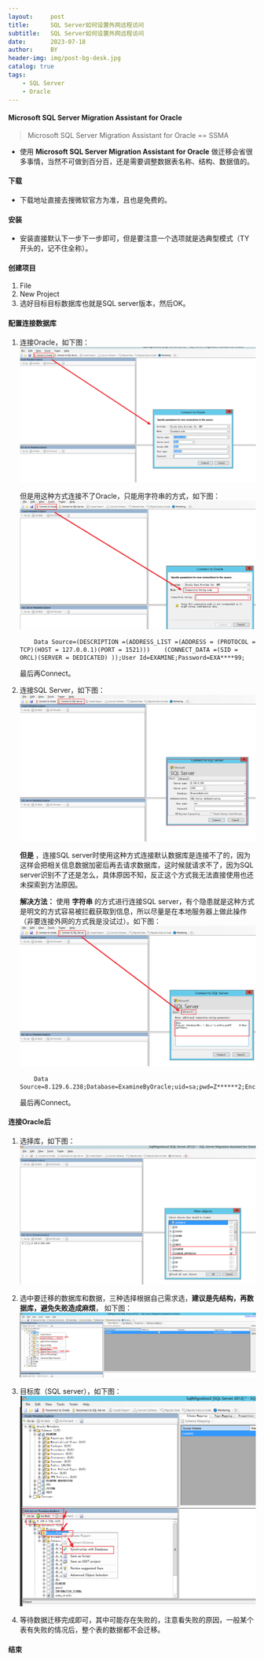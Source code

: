 ```yaml
---
layout:     post
title:      SQL Server如何设置外网远程访问
subtitle:   SQL Server如何设置外网远程访问
date:       2023-07-18
author:     BY
header-img: img/post-bg-desk.jpg
catalog: true
tags:
    - SQL Server
    - Oracle
---
```


#### Microsoft SQL Server Migration Assistant for Oracle
> Microsoft SQL Server Migration Assistant for Oracle == SSMA

* 使用 **Microsoft SQL Server Migration Assistant for Oracle** 做迁移会省很多事情，当然不可做到百分百，还是需要调整数据表名称、结构、数据值的。

#### 下载
* 下载地址直接去搜微软官方为准，且也是免费的。

#### 安装
* 安装直接默认下一步下一步即可，但是要注意一个选项就是选典型模式（TY开头的，记不住全称）。

#### 创建项目
1. File
2. New Project
3. 选好目标目标数据库也就是SQL server版本，然后OK。

#### 配置连接数据库
1. 连接Oracle，如下图：
    ![](../img/post-bg-db01.png)

    但是用这种方式连接不了Oracle，只能用字符串的方式，如下图：
    ![](../img/post-bg-db02.png)

    ```
        Data Source=(DESCRIPTION =(ADDRESS_LIST =(ADDRESS = (PROTOCOL = TCP)(HOST = 127.0.0.1)(PORT = 1521)))    (CONNECT_DATA =(SID = ORCL)(SERVER = DEDICATED) ));User Id=EXAMINE;Password=EXA****99;
    ```

    最后再Connect。
2. 连接SQL Server，如下图：
    ![](../img/post-bg-db03.png)

    **但是** ，连接SQL server时使用这种方式连接默认数据库是连接不了的，因为这样会把相关信息数据加密后再去请求数据库，这时候就请求不了，因为SQL server识别不了还是怎么，具体原因不知，反正这个方式我无法直接使用也还未探索到方法原因。

    **解决方法：** 使用 **字符串** 的方式进行连接SQL server，有个隐患就是这种方式是明文的方式容易被拦截获取到信息，所以尽量是在本地服务器上做此操作（非要连接外网的方式我是没试过）。如下图：
    ![](../img/post-bg-db04.png)

    ```
        Data Source=8.129.6.238;Database=ExamineByOracle;uid=sa;pwd=Z******2;Encrypt=false;
    ```
    最后再Connect。

#### 连接Oracle后
1. 选择库，如下图：
    ![](../img/post-bg-db05.png)

2. 选中要迁移的数据库和数据，三种选择根据自己需求选，**建议是先结构，再数据库，避免失败造成麻烦**， 如下图：
    ![](../img/post-bg-db06.png)

3. 目标库（SQL server），如下图：
    ![](../img/post-bg-db07.png)

4. 等待数据迁移完成即可，其中可能存在失败的，注意看失败的原因，一般某个表有失败的情况后，整个表的数据都不会迁移。


#### 结束

